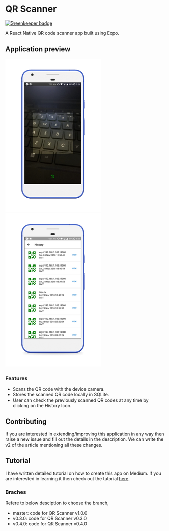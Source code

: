 # QR Scanner

[![Greenkeeper badge](https://badges.greenkeeper.io/drex44/QR-Scanner.svg)](https://greenkeeper.io/)

A React Native QR code scanner app built using Expo.

## Application preview

<img alt="App GIF" src="docs/app.gif" width="300" /><img alt="History Screen" src="docs/history.png" width="300" />

### Features

- Scans the QR code with the device camera.
- Stores the scanned QR code locally in SQLite.
- User can check the previously scanned QR codes at any time by clicking on the History Icon.

## Contributing

If you are interested in extending/improving this application in any way then raise a new issue and fill out the details in the description. We can write the v2 of the article mentioning all these changes.

## Tutorial

I have written detailed tutorial on how to create this app on Medium. If you are interested in learning it then check out the tutorial [here]().

### Braches

Refere to below desciption to choose the branch,

- master: code for QR Scanner v1.0.0
- v0.3.0: code for QR Scanner v0.3.0
- v0.4.0: code for QR Scanner v0.4.0

